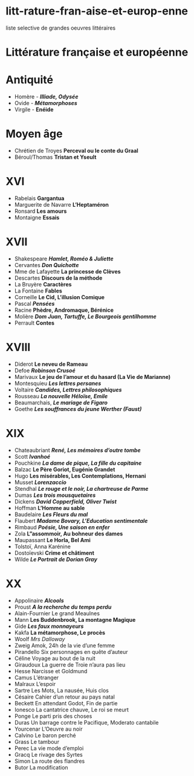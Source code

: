 # litt-rature-fran-aise-et-europ-enne
liste selective de grandes oeuvres littéraires

# Littérature française et européenne

# Antiquité

- Homère - ***********Illiade, Odysée***********
- Ovide - *************Métamorphoses*************
- Virgile - ******Enéide******

# Moyen âge

- Chrétien de Troyes ****************Perceval ou le conte du Graal****************
- Béroul/Thomas ********Tristan et Yseult********

# XVI

- Rabelais ******Gargantua******
- Marguerite de Navarre **L’Heptaméron**
- Ronsard **********Les amours**********
- Montaigne ******Essais******

# XVII

- Shakespeare *******Hamlet, Roméo & Juliette*******
- Cervantes *************Don Quichotte*************
- Mme de Lafayette **********************La princesse de Clèves**********************
- Descartes **********************Discours de la méthode**********************
- La Bruyère **********Caractères**********
- La Fontaine ******Fables******
- Corneille ************************Le Cid, L’illusion Comique************************
- Pascal *******Pensées*******
- Racine ****Phèdre, Andromaque, Bérénice****
- Molière ***Dom Juan, Tartuffe, Le Bourgeois gentilhomme***
- Perrault ******Contes******

# XVIII

- Diderot ******************Le neveu de Rameau******************
- Defoe ***************Robinson Crusoé***************
- Marivaux ******************Le jeu de l’amour et du hasard (La Vie de Marianne)******************
- Montesquieu *********Les lettres persanes*********
- Voltaire *********************Candides, Lettres philosophiques*********************
- Rousseau ***********************La nouvelle Héloïse, Emile***********************
- Beaumarchais, *********************Le mariage de Figaro*********************
- Goethe ***********************************Les souffrances du jeune Werther (Faust)***********************************

# XIX

- Chateaubriant *******René, Les mémoires d’outre tombe*******
- Scott *******Ivanhoé*******
- Pouchkine *****La dame de pique, La fille du capitaine*****
- Balzac ****Le Père Goriot, Eugénie Grandet****
- Hugo ****Les misérables, Les Contemplations, Hernani****
- Musset ***********Lorenzaccio***********
- Stendhal  *****Le rouge et le noir, La chartreuse de Parme*****
- Dumas ***********************Les trois mousquetaires***********************
- Dickens ***************************David Copperfield, Oliver Twist***************************
- Hoffman ****L’Homme au sable****
- Baudelaire *****************Les Fleurs du mal*****************
- Flaubert ***********************************Madame Bovary, L’Education sentimentale***********************************
- Rimbaud ***Poésie, Une saison en enfer***
- Zola ******L”assommoir, Au bohneur des dames******
- Maupassant ********Le Horla, Bel Ami********
- Tolstoï, Anna Karénine
- Dostoïevski ******************Crime et châtiment******************
- Wilde ***************************Le Portrait de Dorian Gray***************************

# XX

- Appolinaire *******Alcools*******
- Proust *****************************A la recherche du temps perdu*****************************
- Alain-Fournier Le grand Meaulnes
- Mann ************************************Les Buddenbrook, La montagne Magique************************************
- Gide *******************Les faux monnayeurs*******************
- Kakfa **************************La métamorphose, Le procès**************************
- Woolf *Mrs Dalloway*
- Zweig Amok, 24h de la vie d’une femme
- Pirandello Six personnages en quête d’auteur
- Céline Voyage au bout de la nuit
- Giraudoux La guerre de Troie n’aura pas lieu
- Hesse Narcisse et Goldmund
- Camus L’étranger
- Malraux L’espoir
- Sartre Les Mots, La nausée, Huis clos
- Césaire Cahier d’un retour au pays natal
- Beckett En attendant Godot, Fin de partie
- Ionesco La cantatrice chauve, Le roi se meurt
- Ponge Le parti pris des choses
- Duras Un barrage contre le Pacifique, Moderato cantabile
- Yourcenar L’Oeuvre au noir
- Calvino Le baron perché
- Grass Le tambour
- Perec La vie mode d’emploi
- Gracq Le rivage des Syrtes
- Simon La route des flandres
- Butor La modification
